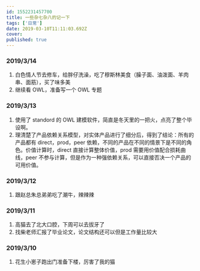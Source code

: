 ```yaml
---
id: 1552231457700
title: 一些杂七杂八的记一下
tags: ['日常']
date: 2019-03-10T11:11:03.692Z
cover:
published: true
---
```


### 2019/3/14

1. 白色情人节去修车，给胖仔洗澡，吃了穆斯林美食（臊子面、油泼面、羊肉串、面筋），买了味多美
2. 继续看 OWL，准备写一个 OWL 专题

### 2019/3/13

1. 使用了 standord 的 OWL 建模软件，简直是冬天里的一把火，点亮了整个毕设啊。
2. 理清楚了产品依赖关系模型，对实体产品进行了细分后，得到了结论：所有的产品都有 direct，prod，peer 依赖，不同的产品在不同的情景下是不同的角色。价值计算时，direct 直接计算整体价值，prod 需要用价值配合损耗曲线，peer 不参与计算，但是作为一种强依赖关系，可以直接否决一个产品的可用价值。

### 2019/3/12

1. 跟赵总朱总弟弟吃了潮牛，辣辣辣

### 2019/3/11

1. 高猫去了北大口腔，下周可以去拔牙了
2. 找柴老师汇报了毕业论文，论文结构还可以但是工作量比较大

### 2019/3/10

1. 花生小崽子跑出门准备下楼，厉害了我的猫
